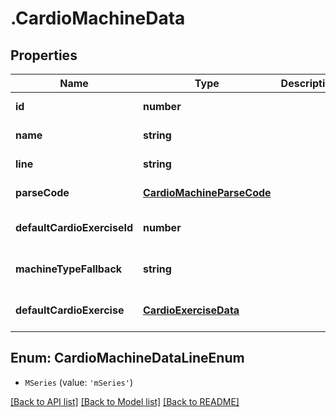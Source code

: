 # .CardioMachineData

## Properties

Name | Type | Description | Notes
------------ | ------------- | ------------- | -------------
**id** | **number** |  | [default to undefined]
**name** | **string** |  | [default to undefined]
**line** | **string** |  | [default to undefined]
**parseCode** | [**CardioMachineParseCode**](CardioMachineParseCode.md) |  | [default to undefined]
**defaultCardioExerciseId** | **number** |  | [optional] [default to undefined]
**machineTypeFallback** | **string** |  | [optional] [default to undefined]
**defaultCardioExercise** | [**CardioExerciseData**](CardioExerciseData.md) |  | [optional] [default to undefined]



## Enum: CardioMachineDataLineEnum


* `MSeries` (value: `'mSeries'`)




[[Back to API list]](../README.md#documentation-for-api-endpoints) [[Back to Model list]](../README.md#documentation-for-models) [[Back to README]](../README.md)
